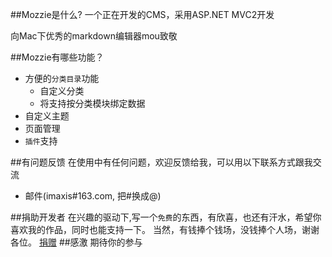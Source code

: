 ##Mozzie是什么?
一个正在开发的CMS，采用ASP.NET MVC2开发

向Mac下优秀的markdown编辑器mou致敬

##Mozzie有哪些功能？

* 方便的`分类目录`功能
    *  自定义分类
    *  将支持按分类模块绑定数据
* 自定义主题
* 页面管理
* `插件`支持

##有问题反馈
在使用中有任何问题，欢迎反馈给我，可以用以下联系方式跟我交流

* 邮件(imaxis#163.com, 把#换成@)

##捐助开发者
在兴趣的驱动下,写一个`免费`的东西，有欣喜，也还有汗水，希望你喜欢我的作品，同时也能支持一下。
当然，有钱捧个钱场，没钱捧个人场，谢谢各位。
[捐赠](https://me.alipay.com/iimax) 
##感激
期待你的参与